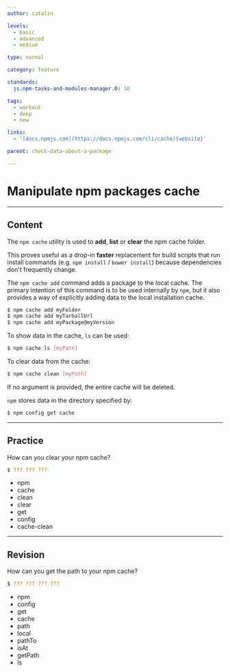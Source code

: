 ```yaml
---
author: catalin

levels:
  - basic
  - advanced
  - medium

type: normal

category: feature

standards:
  js.npm-tasks-and-modules-manager.0: 10

tags:
  - workout
  - deep
  - new

links:
  - '[docs.npmjs.com](https://docs.npmjs.com/cli/cache){website}'

parent: check-data-about-a-package

---
```

# Manipulate npm packages cache

---
## Content

The `npm cache` utility is used to **add**, **list** or **clear** the npm cache folder.

This proves useful as a drop-in **faster** replacement for build scripts that run install commands (e.g. `npm install` / `bower install`) because dependencies don't frequently change.

The `npm cache add` command adds a package to the local cache. The primary intention of this command is to be used internally by `npm`, but it also provides a way of explicitly adding data to the local installation cache.

```bash
$ npm cache add myFolder
$ npm cache add myTarballUrl
$ npm cache add myPackage@myVersion
```

To show data in the cache, `ls` can be used:

```bash
$ npm cache ls [myPath]
```

To clear data from the cache:

```bash
$ npm cache clean [myPath]
```

If no argument is provided, the entire cache will be deleted.

`npm` stores data in the directory specified by:

```bash
$ npm config get cache
```

---
## Practice

How can you clear your npm cache?

```bash
$ ??? ??? ???
```

* npm
* cache
* clean
* clear
* get
* config
* cache-clean

---
## Revision

How can you get the path to your npm cache?

```bash
$ ??? ??? ??? ???
```

* npm
* config
* get
* cache
* path
* local
* pathTo
* isAt
* getPath
* ls
